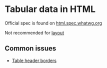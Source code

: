 # Tabular data in HTML

Official spec is found on [html.spec.whatwg.org](https://html.spec.whatwg.org/multipage/tables.html#tables)

Not recommended for [layout](../696)

## Common issues

- [Table header borders](../694)

